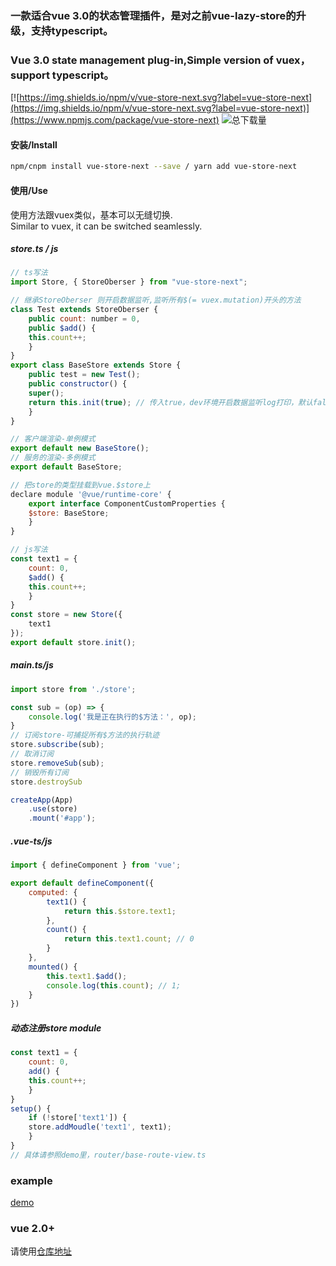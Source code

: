 ### 一款适合vue 3.0的状态管理插件，是对之前vue-lazy-store的升级，支持typescript。
### Vue 3.0 state management plug-in,Simple version of vuex，support typescript。  
[![https://img.shields.io/npm/v/vue-store-next.svg?label=vue-store-next](https://img.shields.io/npm/v/vue-store-next.svg?label=vue-store-next)](https://www.npmjs.com/package/vue-store-next)  ![总下载量](https://img.shields.io/npm/dt/vue-store-next)

#### 安装/Install
``` bash
npm/cnpm install vue-store-next --save / yarn add vue-store-next
```

#### 使用/Use
使用方法跟vuex类似，基本可以无缝切换.  
Similar to vuex, it can be switched seamlessly.

##### store.ts / js
```javascript
// ts写法
import Store, { StoreOberser } from "vue-store-next";

// 继承StoreOberser 则开启数据监听,监听所有$(= vuex.mutation)开头的方法
class Test extends StoreOberser {
    public count: number = 0,
    public $add() {
	this.count++;
    }
}
export class BaseStore extends Store {
    public test = new Test();
    public constructor() {
	super();
	return this.init(true); // 传入true，dev环境开启数据监听log打印，默认false
    }
}

// 客户端渲染-单例模式
export default new BaseStore();
// 服务的渲染-多例模式
export default BaseStore;

// 把store的类型挂载到vue.$store上
declare module '@vue/runtime-core' {
    export interface ComponentCustomProperties {
	$store: BaseStore;
    }
}

// js写法
const text1 = {
    count: 0,
    $add() {
	this.count++;
    }
}
const store = new Store({
    text1
});
export default store.init();
```
##### main.ts/js
```javascript
import store from './store';

const sub = (op) => {
    console.log('我是正在执行的$方法：', op);
}
// 订阅store-可捕捉所有$方法的执行轨迹
store.subscribe(sub);
// 取消订阅
store.removeSub(sub);
// 销毁所有订阅
store.destroySub

createApp(App)
    .use(store)
    .mount('#app');
```

##### .vue-ts/js
``` javascript
import { defineComponent } from 'vue';

export default defineComponent({
    computed: {
        text1() {
            return this.$store.text1;
        },
        count() {
            return this.text1.count; // 0
        }
    },
    mounted() {
        this.text1.$add();
        console.log(this.count); // 1;
    }
})
```

##### 动态注册store module
``` javascript
const text1 = {
    count: 0,
    add() {
	this.count++;
    }
}
setup() {
    if (!store['text1']) {
	store.addMoudle('text1', text1);
    }
}
// 具体请参照demo里，router/base-route-view.ts
```

### example
[demo](https://github.com/Vitaminaq/cfsw-vue-cli3.0/tree/vue-3.0)

### vue 2.0+
请使用[仓库地址](https://github.com/Vitaminaq/vue-lazy-store)

